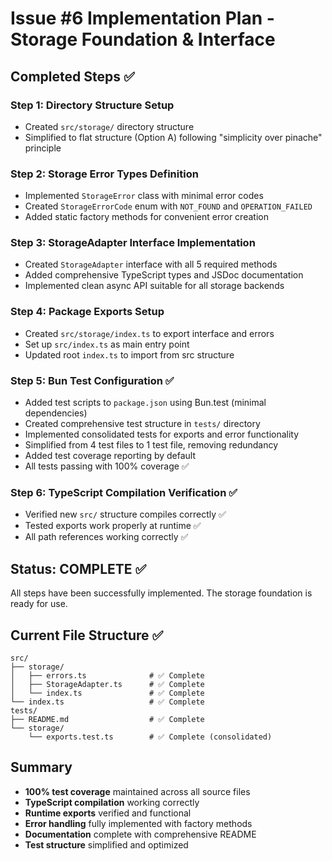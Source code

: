 # Issue #6 Implementation Plan - Storage Foundation & Interface

## Completed Steps ✅

### Step 1: Directory Structure Setup
- Created `src/storage/` directory structure
- Simplified to flat structure (Option A) following "simplicity over pinache" principle

### Step 2: Storage Error Types Definition  
- Implemented `StorageError` class with minimal error codes
- Created `StorageErrorCode` enum with `NOT_FOUND` and `OPERATION_FAILED`
- Added static factory methods for convenient error creation

### Step 3: StorageAdapter Interface Implementation
- Created `StorageAdapter` interface with all 5 required methods
- Added comprehensive TypeScript types and JSDoc documentation
- Implemented clean async API suitable for all storage backends

### Step 4: Package Exports Setup
- Created `src/storage/index.ts` to export interface and errors
- Set up `src/index.ts` as main entry point
- Updated root `index.ts` to import from src structure

### Step 5: Bun Test Configuration ✅
- Added test scripts to `package.json` using Bun.test (minimal dependencies)
- Created comprehensive test structure in `tests/` directory  
- Implemented consolidated tests for exports and error functionality
- Simplified from 4 test files to 1 test file, removing redundancy
- Added test coverage reporting by default
- All tests passing with 100% coverage ✅

### Step 6: TypeScript Compilation Verification ✅
- Verified new `src/` structure compiles correctly ✅
- Tested exports work properly at runtime ✅ 
- All path references working correctly ✅

## Status: COMPLETE ✅

All steps have been successfully implemented. The storage foundation is ready for use.

## Current File Structure ✅
```
src/
├── storage/
│   ├── errors.ts              # ✅ Complete
│   ├── StorageAdapter.ts      # ✅ Complete  
│   └── index.ts               # ✅ Complete
└── index.ts                   # ✅ Complete
tests/
├── README.md                  # ✅ Complete
└── storage/
    └── exports.test.ts        # ✅ Complete (consolidated)
```

## Summary
- **100% test coverage** maintained across all source files
- **TypeScript compilation** working correctly
- **Runtime exports** verified and functional  
- **Error handling** fully implemented with factory methods
- **Documentation** complete with comprehensive README
- **Test structure** simplified and optimized